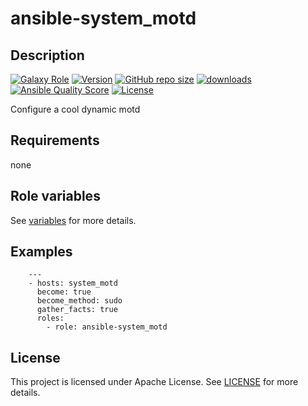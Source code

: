 # ansible-system_motd

## Description

[![Galaxy Role](https://img.shields.io/badge/galaxy-system_motd-purple?style=flat)](https://galaxy.ansible.com/lotusnoir/system_motd)
[![Version](https://img.shields.io/github/release/lotusnoir/ansible-system_motd.svg)](https://github.com/lotusnoir/ansible-system_motd/releases/latest)
[![GitHub repo size](https://img.shields.io/github/repo-size/lotusnoir/ansible-system_motd?color=orange&style=flat)](https://galaxy.ansible.com/lotusnoir/system_motd)
[![downloads](https://img.shields.io/ansible/role/d/56932)](https://galaxy.ansible.com/lotusnoir/system_motd)
[![Ansible Quality Score](https://img.shields.io/ansible/quality/56932)](https://galaxy.ansible.com/lotusnoir/system_motd)
[![License](https://img.shields.io/badge/license-Apache--2.0-brightgreen?style=flat)](https://opensource.org/licenses/Apache-2.0)

Configure a cool dynamic motd

## Requirements

none

## Role variables

See [variables](/defaults/main.yml) for more details.

## Examples

        ---
        - hosts: system_motd
          become: true
          become_method: sudo
          gather_facts: true
          roles:
            - role: ansible-system_motd


## License

This project is licensed under Apache License. See [LICENSE](/LICENSE) for more details.

